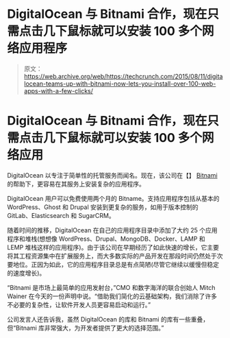 # DigitalOcean 与 Bitnami 合作，现在只需点击几下鼠标就可以安装 100 多个网络应用程序

> 原文：<https://web.archive.org/web/https://techcrunch.com/2015/08/11/digitalocean-teams-up-with-bitnami-now-lets-you-install-over-100-web-apps-with-a-few-clicks/>

# DigitalOcean 与 Bitnami 合作，现在只需点击几下鼠标就可以安装 100 多个网络应用

DigitalOcean 以专注于简单性的托管服务而闻名。现在，该公司在【】 [Bitnami](https://web.archive.org/web/20230405201940/https://bitnami.com/) 的帮助下，更容易在其服务上安装复杂的应用程序。

DigitalOcean 用户可以免费使用两个月的 Bitname。支持应用程序包括从基本的 WordPress、Ghost 和 Drupal 安装到更复杂的服务，如用于版本控制的 GitLab、Elasticsearch 和 SugarCRM。

随着时间的推移，DigitalOcean 在自己的应用程序目录中添加了大约 25 个应用程序和堆栈(想想像 WordPress、Drupal、MongoDB、Docker、LAMP 和 LEMP 堆栈这样的应用程序)。由于该公司在早期经历了如此快速的增长，它主要将其工程资源集中在扩展服务上，而大多数实际的产品开发在那段时间仍然处于次要地位。正因为如此，它的应用程序目录总是有点简陋(尽管它继续以缓慢但稳定的速度增长)。

“Bitnami 是市场上最简单的应用发射台，”CMO 和数字海洋的联合创始人 Mitch Wainer 在今天的一份声明中说。“借助我们简化的云基础架构，我们消除了许多不必要的复杂性，让软件开发人员更容易启动和运行。”

公司发言人还告诉我，虽然 DigitalOcean 的库和 Bitnami 的库有一些重叠，但“Bitnami 库非常强大，为开发者提供了更大的选择范围。”